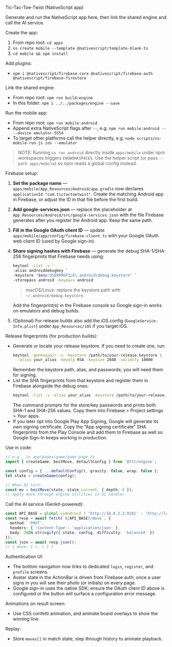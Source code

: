 Tic-Tac-Toe-Twist (NativeScript app)

Generate and run the NativeScript app here, then link the shared engine and call the AI service.

Create the app:

1) From repo root: `cd apps`
2) `ns create mobile --template @nativescript/template-blank-ts`
3) `cd mobile && npm install`

Add plugins:

- `npm i @nativescript/firebase-core @nativescript/firebase-auth @nativescript/firebase-firestore`

Link the shared engine:

- From repo root: `npm run build:engine`
- In this folder: `npm i ../../packages/engine --save`

Run the mobile app:

- From repo root: `npm run mobile:android`
- Append extra NativeScript flags after `--`, e.g. `npm run mobile:android -- --device emulator-5554`
- To target other platforms call the helper directly, e.g. `node scripts/ns-mobile-run.js ios --emulator`

> NOTE: Running `ns run android` directly inside `apps/mobile` under npm workspaces triggers `ENOWORKSPACES`. Use the helper script (or pass `--path apps/mobile`) so npm reads a global config instead.

Firebase setup:

1. **Set the package name** — `apps/mobile/App_Resources/Android/app.gradle` now declares `applicationId "com.tictactoetwist"`. Create the matching Android app in Firebase, or adjust the ID in that file before the first build.
2. **Add google-services.json** — replace the placeholder at `App_Resources/Android/src/google-services.json` with the file Firebase generates after you register the Android app. Keep the same path.
3. **Fill in the Google OAuth client ID** — update `apps/mobile/app/config/firebase-client.ts` with your Google OAuth web client ID (used by Google sign-in).
4. **Share signing hashes with Firebase** — generate the debug SHA-1/SHA-256 fingerprints that Firebase needs using:
   ```sh
   keytool -list -v `
   -alias androiddebugkey `
   -keystore "$env:USERPROFILE\.android\debug.keystore" `
   -storepass android -keypass android
   ```
   > macOS/Linux: replace the keystore path with `~/.android/debug.keystore`.

   Add the fingerprint(s) in the Firebase console so Google sign-in works on emulators and debug builds.
5. (Optional) For release builds also add the iOS config (`GoogleService-Info.plist`) under `App_Resources/iOS` if you target iOS.

Release fingerprints (for production builds):

- Generate or locate your release keystore. If you need to create one, run:
  ```sh
  keytool -genkeypair -v -keystore /path/to/your-release.keystore \
    -alias your_alias -keyalg RSA -keysize 2048 -validity 10000
  ```
  Remember the keystore path, alias, and passwords; you will need them for signing.
- List the SHA fingerprints from that keystore and register them in Firebase alongside the debug ones:
  ```sh
  keytool -list -v -alias your_alias -keystore /path/to/your-release.keystore
  ```
  The command prompts for the store/key passwords and prints both SHA-1 and SHA-256 values. Copy them into Firebase > Project settings > Your apps.
- If you later opt into Google Play App Signing, Google will generate its own signing certificate. Copy the "App signing certificate" SHA fingerprints from the Play Console and add them to Firebase as well so Google Sign-In keeps working in production.

Use in code:

```ts
// e.g., in app/pages/game/game-page.ts
import { createGame, bestMove, defaultConfig } from '@ttt/engine';

const config = { ...defaultConfig(), gravity: false, wrap: false };
let state = createGame(config);

// When AI turn:
const mv = bestMove(state, state.current, { depth: 6 });
// apply move through engine utilities in UI handler
```

Call the AI service (Genkit-powered):

```ts
const API_BASE = global.isAndroid ? 'http://10.0.2.2:9191' : 'http://localhost:9191';
const resp = await fetch(`${API_BASE}/move`, {
  method: 'POST',
  headers: { 'Content-Type': 'application/json' },
  body: JSON.stringify({ state, config, difficulty: 'balanced' })
});
const json = await resp.json();
// { move: { r, c } }
```

Authentication UI:

- The bottom navigation now links to dedicated `login`, `register`, and `profile` screens.
- Avatar state in the ActionBar is driven from Firebase auth; once a user signs in you will see their photo (or initials) on every page.
- Google sign-in uses the native SDK; ensure the OAuth client ID above is configured or the button will surface a configuration error message.

Animations on result screen:

- Use CSS confetti animation, and animate board overlays to show the winning line.

Replay:

- Store `moves[]` in match state; step through history to animate playback.


